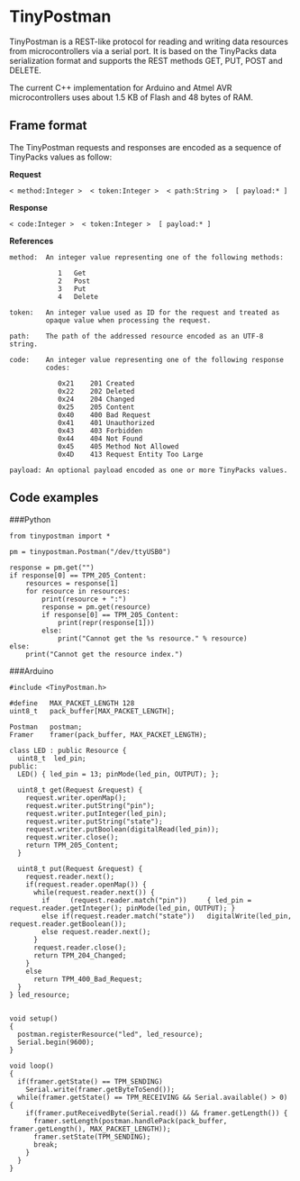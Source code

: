 TinyPostman
===========

TinyPostman is a REST-like protocol for reading and writing data resources
from microcontrollers via a serial port. It is based on the TinyPacks data
serialization format and supports the REST methods GET, PUT, POST and DELETE.

The current C++ implementation for Arduino and Atmel AVR microcontrollers uses
about 1.5 KB of Flash and 48 bytes of RAM.

Frame format
------------

The TinyPostman requests and responses are encoded as a sequence of TinyPacks
values as follow:

**Request**

    < method:Integer >  < token:Integer >  < path:String >  [ payload:* ]

**Response**

    < code:Integer >  < token:Integer >  [ payload:* ]

**References**

    method:  An integer value representing one of the following methods:

                1   Get
                2   Post
                3   Put
                4   Delete

    token:   An integer value used as ID for the request and treated as
             opaque value when processing the request.

    path:    The path of the addressed resource encoded as an UTF-8 string.
    
    code:    An integer value representing one of the following response
             codes:
    
                0x21    201 Created
                0x22    202 Deleted
                0x24    204 Changed
                0x25    205 Content
                0x40    400 Bad Request
                0x41    401 Unauthorized
                0x43    403 Forbidden
                0x44    404 Not Found
                0x45    405 Method Not Allowed
                0x4D    413 Request Entity Too Large
                
    payload: An optional payload encoded as one or more TinyPacks values.
    


Code examples
-------------

###Python

    from tinypostman import *

    pm = tinypostman.Postman("/dev/ttyUSB0")

    response = pm.get("")
    if response[0] == TPM_205_Content:
        resources = response[1]
        for resource in resources:
            print(resource + ":")
            response = pm.get(resource)
            if response[0] == TPM_205_Content:
                print(repr(response[1]))
            else:
                print("Cannot get the %s resource." % resource)
    else:
        print("Cannot get the resource index.")


###Arduino

    #include <TinyPostman.h>

    #define   MAX_PACKET_LENGTH 128 
    uint8_t   pack_buffer[MAX_PACKET_LENGTH];

    Postman   postman;
    Framer    framer(pack_buffer, MAX_PACKET_LENGTH);

    class LED : public Resource {
      uint8_t  led_pin;
    public:
      LED() { led_pin = 13; pinMode(led_pin, OUTPUT); };
      
      uint8_t get(Request &request) {
        request.writer.openMap();
        request.writer.putString("pin");
        request.writer.putInteger(led_pin);
        request.writer.putString("state");
        request.writer.putBoolean(digitalRead(led_pin));
        request.writer.close();
        return TPM_205_Content;
      }
      
      uint8_t put(Request &request) {
        request.reader.next();
        if(request.reader.openMap()) {
          while(request.reader.next()) {
            if     (request.reader.match("pin"))     { led_pin = request.reader.getInteger(); pinMode(led_pin, OUTPUT); }
            else if(request.reader.match("state"))   digitalWrite(led_pin, request.reader.getBoolean());
            else request.reader.next();        
          }
          request.reader.close();
          return TPM_204_Changed;
        }
        else
          return TPM_400_Bad_Request;
      }
    } led_resource;


    void setup()
    {
      postman.registerResource("led", led_resource);
      Serial.begin(9600);
    }

    void loop()
    {
      if(framer.getState() == TPM_SENDING)
        Serial.write(framer.getByteToSend());
      while(framer.getState() == TPM_RECEIVING && Serial.available() > 0) {
        if(framer.putReceivedByte(Serial.read()) && framer.getLength()) {
          framer.setLength(postman.handlePack(pack_buffer, framer.getLength(), MAX_PACKET_LENGTH));
          framer.setState(TPM_SENDING);
          break;
        }
      }
    }
